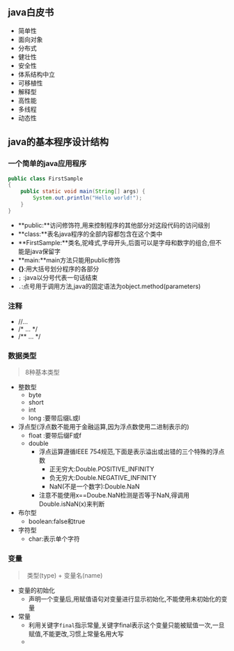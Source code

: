 ## java白皮书

+ 简单性
+ 面向对象
+ 分布式
+ 健壮性
+ 安全性
+ 体系结构中立
+ 可移植性
+ 解释型
+ 高性能
+ 多线程
+ 动态性





## java的基本程序设计结构

### 一个简单的java应用程序

```java
public class FirstSample
{
    public static void main(String[] args) {
        System.out.println("Hello world!");
    }
}
```

+ **public:**访问修饰符,用来控制程序的其他部分对这段代码的访问级别
+ **class:**表名java程序的全部内容都包含在这个类中
+ **FirstSample:**类名,驼峰式,字母开头,后面可以是字母和数字的组合,但不能是java保留字
+ **main:**main方法只能用public修饰
+ **{}**:用大括号划分程序的各部分
+ `;` :java以分号代表一句话结束
+ `.`:点号用于调用方法,java的固定语法为object.method(parameters)



### 注释

+ //... 
+ /* ... */
+ /** ...  */



### 数据类型

> 8种基本类型

+ 整数型
  + byte
  + short
  + int
  + long :要带后缀L或l
+ 浮点型(浮点数不能用于金融运算,因为浮点数使用二进制表示的)
  + float :要带后缀F或f
  + double 
    + 浮点运算遵循IEEE 754规范,下面是表示溢出或出错的三个特殊的浮点数
      + 正无穷大:Double.POSITIVE_INFINITY
      + 负无穷大:Double.NEGATIVE_INFINITY
      + NaN(不是一个数字):Double.NaN
    + 注意不能使用x==Doube.NaN检测是否等于NaN,得调用Double.isNaN(x)来判断
+ 布尔型
  + boolean:false和true
+ 字符型
  + char:表示单个字符



### 变量

> ​	类型(type) + 变量名(name)

+ 变量的初始化
  + 声明一个变量后,用赋值语句对变量进行显示初始化,不能使用未初始化的变量
+ 常量
  + 利用关键字`final`指示常量,关键字final表示这个变量只能被赋值一次,一旦赋值,不能更改,习惯上常量名用大写
  + 